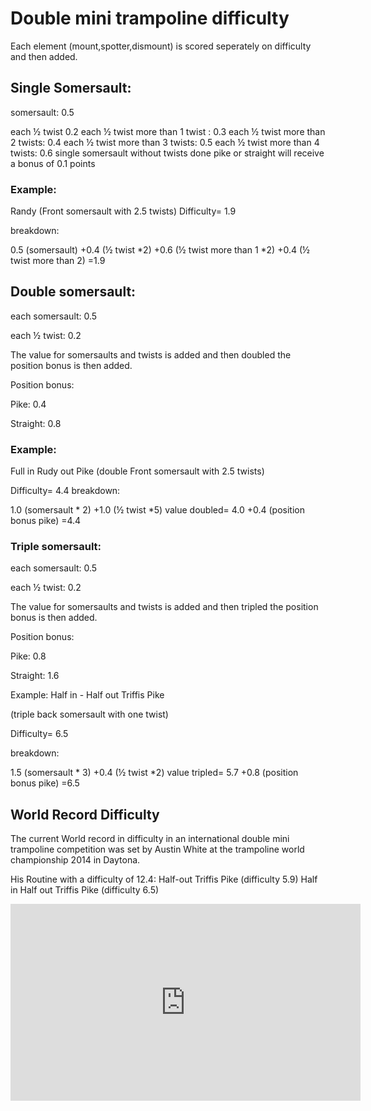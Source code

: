 # Double mini trampoline difficulty

Each element (mount,spotter,dismount) is scored seperately on difficulty and then added.

## Single Somersault:

somersault: 0.5

each ½ twist 0.2 
each ½ twist more than 1 twist :  0.3
each ½ twist more than 2 twists:  0.4
each ½ twist more than 3 twists:  0.5
each ½ twist more than 4 twists:  0.6
single somersault without twists done pike or straight will receive a bonus of 0.1 points

### Example:

Randy
(Front somersault with 2.5 twists)
Difficulty= 1.9

breakdown:

0.5 (somersault) 
+0.4 (½ twist *2)
+0.6 (½ twist more than 1 *2)
+0.4 (½ twist more than 2)
=1.9

## Double somersault:

each somersault:  0.5

each ½ twist:  0.2

The value for somersaults and twists is added and then doubled  the position bonus is then added.

Position bonus:

Pike: 0.4

Straight: 0.8

### Example:

Full in Rudy out Pike
(double Front somersault with 2.5  twists)

Difficulty= 4.4
 breakdown:

1.0 (somersault * 2) 
+1.0 (½ twist *5)
value doubled= 4.0
+0.4 (position bonus pike)
=4.4


### Triple somersault:

each somersault:  0.5

each ½ twist:  0.2

The value for somersaults and twists is added and then tripled  the position bonus is then added.

Position bonus:

Pike: 0.8

Straight: 1.6

Example:
Half in - Half out Triffis Pike

(triple back somersault with one twist)

 Difficulty= 6.5

 breakdown:

1.5 (somersault * 3) 
+0.4 (½ twist *2)
value tripled= 5.7 
+0.8 (position bonus pike)
=6.5


## World Record Difficulty

The current World record in difficulty in an international double mini trampoline competition  was set by Austin White at the trampoline world championship 2014 in Daytona.

His Routine with a difficulty of 12.4:
Half-out Triffis Pike (difficulty 5.9)
Half in Half out Triffis Pike (difficulty 6.5)

<iframe width="560" height="315" src="https://www.youtube-nocookie.com/embed/zNa7I76hRwY" title="YouTube video player" frameborder="0" allow="accelerometer; autoplay; clipboard-write; encrypted-media; gyroscope; picture-in-picture" allowfullscreen></iframe>

